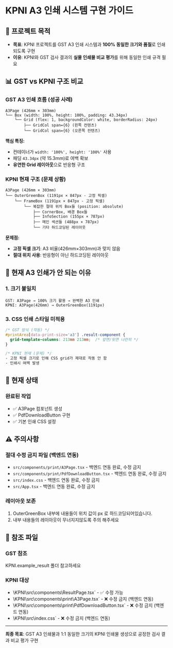 # KPNI A3 인쇄 시스템 구현 가이드

## 🎯 **프로젝트 목적**
- **목표**: KPNI 프로젝트를 GST A3 인쇄 시스템과 **100% 동일한 크기와 품질**로 인쇄되도록 구현
- **이유**: KPNI와 GST 검사 결과의 **실물 인쇄물 비교 평가**를 위해 동일한 인쇄 규격 필요

## 📊 **GST vs KPNI 구조 비교**

### **GST A3 인쇄 흐름 (성공 사례)**
```
A3Page (426mm × 303mm)
└── Box (width: 100%, height: 100%, padding: 43.34px)
    └── Grid (flex: 1, backgroundColor: white, borderRadius: 24px)
        ├── GridCol span={6} (왼쪽 컨텐츠)
        └── GridCol span={6} (오른쪽 컨텐츠)
```

**핵심 특징:**
- 컨테이너가 `width: '100%', height: '100%'` 사용
- 패딩 `43.34px` (약 15.3mm)로 여백 확보
- **유연한 Grid 레이아웃**으로 반응형 구조

### **KPNI 현재 구조 (문제 상황)**
```
A3Page (426mm × 303mm)
└── OuterGreenBox (1191px × 847px - 고정 픽셀)
    └── FrameBox (1191px × 847px - 고정 픽셀)
        └── 복잡한 절대 위치 Box들 (position: absolute)
            ├── CornerBox, 배경 Box들
            ├── InfoSection (155px × 787px)
            ├── 메인 섹션들 (488px × 787px)
            └── 기타 하드코딩된 레이아웃
```

**문제점:**
- **고정 픽셀 크기**: A3 비율(426mm×303mm)과 맞지 않음
- **절대 위치 사용**: 반응형이 아닌 하드코딩된 레이아웃

## 🚫 **현재 A3 인쇄가 안 되는 이유**

### **1. 크기 불일치**
```
GST: A3Page → 100% 크기 활용 → 완벽한 A3 인쇄
KPNI: A3Page(426mm) → OuterGreenBox(1191px)
```


### **3. CSS 인쇄 스타일 미적용**
```css
/* GST 방식 (작동) */
#printArea[data-print-size='a3'] .result-component {
  grid-template-columns: 213mm 213mm;  /* 앞면/뒷면 나란히 */
}

/* KPNI 현재 (문제) */
- 고정 픽셀 크기로 인해 CSS grid가 제대로 작동 안 함
- 인쇄시 여백 발생
```


## 🎨 **현재 상태**

### **완료된 작업**
- ✅ A3Page 컴포넌트 생성
- ✅ PdfDownloadButton 구현
- ✅ 기본 인쇄 CSS 설정



## ⚠️ **주의사항**

### **절대 수정 금지 파일 (백엔드 연동)**
- `src/components/print/A3Page.tsx` - 백엔드 연동 완료, 수정 금지
- `src/components/print/PdfDownloadButton.tsx` - 백엔드 연동 완료, 수정 금지  
- `src/index.css` - 백엔드 연동 완료, 수정 금지
- `src/App.tsx` - 백엔드 연동 완료, 수정 금지

### **레이아웃 보존**
1. OuterGreenBox 내부에 내용들이 위치 값이 px 로 하드코딩되어있습니다.
2. 내부 내용들의 레이아웃이 무너지지않도록 주의 해주세요 

## 🔗 **참조 파일**

### **GST 참조**
KPNI\.example_result 폴더 참고하세요 

### **KPNI 대상**
- \KPNI\src\components\ResultPage.tsx` - ✅ 수정 가능
- \KPNI\src\components\print\A3Page.tsx` - ❌ 수정 금지 (백엔드 연동)
- \KPNI\src\components\print\PdfDownloadButton.tsx` - ❌ 수정 금지 (백엔드 연동)
- \KPNI\src\index.css` - ❌ 수정 금지 (백엔드 연동)

---
**최종 목표**: GST A3 인쇄물과 1:1 동일한 크기의 KPNI 인쇄물 생성으로 공정한 검사 결과 비교 평가 구현